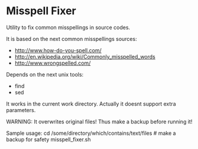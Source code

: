 Misspell Fixer
==============

Utility to fix common misspellings in source codes.

It is based on the next common misspellings sources:
* http://www.how-do-you-spell.com/
* http://en.wikipedia.org/wiki/Commonly_misspelled_words
* http://www.wrongspelled.com/

Depends on the next unix tools:
* find
* sed

It works in the current work directory.
Actually it doesnt support extra parameters.

WARNING: It overwrites original files! Thus make a backup before running it!

Sample usage:
    cd /some/directory/which/contains/text/files
    # make a backup for safety
    misspell_fixer.sh

